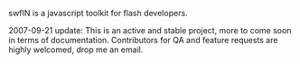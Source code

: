 swfIN is a javascript toolkit for flash developers.

2007-09-21 update: This is an active and stable project, more to come soon
in terms of documentation. Contributors for QA and feature requests are
highly welcomed, drop me an email.